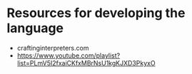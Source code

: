 # Resources for developing the language


- craftinginterpreters.com
- https://www.youtube.com/playlist?list=PLmV5I2fxaiCKfxMBrNsU1kgKJXD3PkyxO
